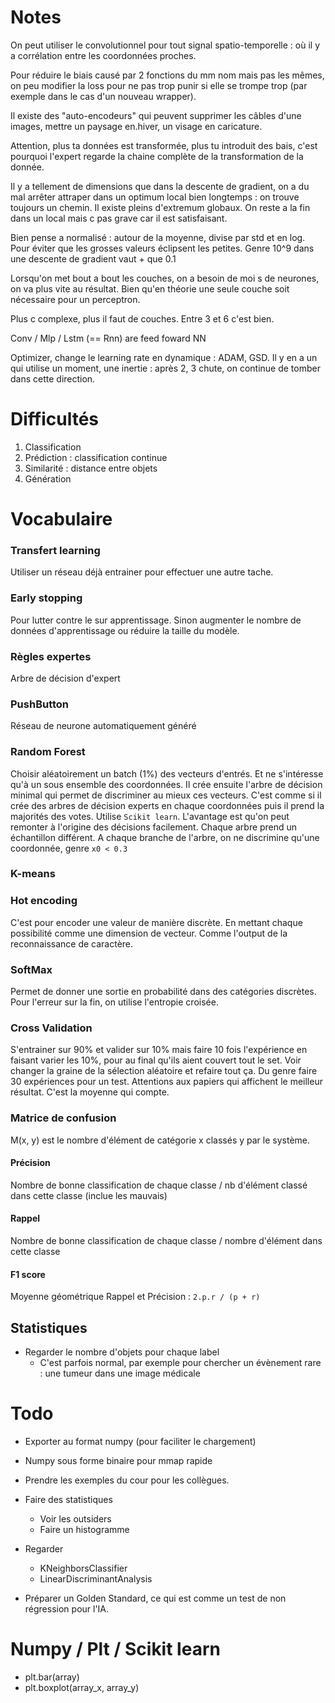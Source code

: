 # Notes

On peut utiliser le convolutionnel pour tout signal spatio-temporelle : où il y a corrélation entre les coordonnées proches.

Pour réduire le biais causé par 2 fonctions du mm nom mais pas les mêmes, on peu modifier la loss pour ne pas trop punir si elle se trompe trop (par exemple dans le cas d'un nouveau wrapper).

Il existe des "auto-encodeurs" qui peuvent supprimer les câbles d'une images, mettre un paysage en.hiver, un visage en caricature.


Attention, plus ta données est transformée, plus tu introduit des bais, c'est pourquoi l'expert regarde la chaine complète de la transformation de la donnée.

Il y a tellement de dimensions que dans la descente de gradient, on a du mal arrêter attraper dans un optimum local bien longtemps : on trouve toujours un chemin.
Il existe pleins d'extremum globaux. On reste a la fin dans un local mais c pas grave car il est satisfaisant.

Bien pense a normalisé : autour de la moyenne, divise par std et en log. Pour éviter que les grosses valeurs éclipsent les petites. Genre 10^9 dans une descente de gradient vaut + que 0.1

Lorsqu'on met bout a bout les couches, on a besoin de moi s de neurones, on va plus vite au résultat. Bien qu'en théorie une seule couche soit nécessaire pour un perceptron.

Plus c complexe, plus il faut de couches. Entre 3 et 6 c'est bien.

Conv / Mlp / Lstm (== Rnn) are feed foward NN



Optimizer, change le learning rate en dynamique : ADAM, GSD. Il y en a un qui utilise un moment, une inertie : après 2, 3 chute, on continue de tomber dans cette direction.


# Difficultés

1. Classification
2. Prédiction : classification continue
3. Similarité : distance entre objets
4. Génération

# Vocabulaire

### Transfert learning
Utiliser un réseau déjà entrainer pour effectuer une autre tache.

### Early stopping
Pour lutter contre le sur apprentissage.
Sinon augmenter le nombre de données d'apprentissage ou réduire la taille du modèle.

### Règles expertes
Arbre de décision d'expert

### PushButton
Réseau de neurone automatiquement généré

### Random Forest
Choisir aléatoirement un batch (1%) des vecteurs d'entrés. Et ne s'intéresse qu'à un sous ensemble des coordonnées. Il crée ensuite l'arbre de décision minimal qui permet de discriminer au mieux ces vecteurs. C'est comme si il crée des arbres de décision experts en chaque coordonnées puis il prend la majorités des votes. Utilise `Scikit learn`. L'avantage est qu'on peut remonter à l'origine des décisions facilement.
Chaque arbre prend un échantillon différent.
A chaque branche de l'arbre, on ne discrimine qu'une coordonnée, genre `x0 < 0.3`


### K-means

### Hot encoding

C'est pour encoder une valeur de manière discrète. En mettant chaque possibilité comme une dimension de vecteur. Comme l'output de la reconnaissance de caractère.

### SoftMax

Permet de donner une sortie en probabilité dans des catégories discrètes.
Pour l'erreur sur la fin, on utilise l'entropie croisée.

### Cross Validation

S'entrainer sur 90% et valider sur 10% mais faire 10 fois l'expérience en faisant varier les 10%, pour au final qu'ils aient couvert tout le set. Voir changer la graine de la sélection aléatoire et refaire tout ça. Du genre faire 30 expériences pour un test. Attentions aux papiers qui affichent le meilleur résultat. C'est la moyenne qui compte.

### Matrice de confusion

M(x, y) est le nombre d'élément de catégorie x classés y par le système.

#### Précision

Nombre de bonne classification de chaque classe / nb d'élément classé dans cette classe (inclue les mauvais)

#### Rappel

Nombre de bonne classification de chaque classe / nombre d'élément dans cette classe

#### F1 score

Moyenne géométrique Rappel et Précision : `2.p.r / (p + r)`

## Statistiques

* Regarder le nombre d'objets pour chaque label
	* C'est parfois normal, par exemple pour chercher un évènement rare : une tumeur dans une image médicale


# Todo

* Exporter au format numpy (pour faciliter le chargement)
* Numpy sous forme binaire pour mmap rapide
* Prendre les exemples du cour pour les collègues.

* Faire des statistiques
	* Voir les outsiders
	* Faire un histogramme

* Regarder
	* KNeighborsClassifier
	* LinearDiscriminantAnalysis

* Préparer un Golden Standard, ce qui est comme un test de non régression pour l'IA.
	
# Numpy / Plt / Scikit learn

* plt.bar(array)
* plt.boxplot(array_x, array_y)
